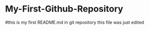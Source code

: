 # My-First-Github-Repository
#this is my first README.md in git repository
this file was just edited
